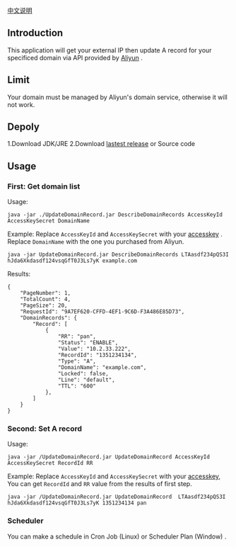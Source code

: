 [中文说明](http://www.bihell.com/2017/08/07/aliyun-ddns/)

## Introduction

This application will get your external IP then update A record for your specificed domain via API provided by [Aliyun](https://www.alibabacloud.com/) .

## Limit

Your domain must be managed by Aliyun's domain service, otherwise it will not work.

## Depoly

1.Download JDK/JRE
2.Download [lastest release](https://github.com/bihell/UpdateDomainRecord/releases) or Source code

## Usage

### First: Get domain list

Usage:

    java -jar ./UpdateDomainRecord.jar DescribeDomainRecords AccessKeyId AccessKeySecret DomainName

Example:
Replace `AccessKeyId` and `AccessKeySecret` with your [accesskey](https://help.aliyun.com/knowledge_detail/38738.html) . Replace `DomainName` with the one you purchased from Aliyun.

    java -jar UpdateDomainRecord.jar DescribeDomainRecords LTAasdf234pQS3I hJda6Xkdasdf124vsqGfT0J3Ls7yK example.com

Results:

    {
        "PageNumber": 1,
        "TotalCount": 4,
        "PageSize": 20,
        "RequestId": "9A7EF620-CFFD-4EF1-9C6D-F3A486E85D73",
        "DomainRecords": {
            "Record": [
                {
                    "RR": "pan",
                    "Status": "ENABLE",
                    "Value": "10.2.33.222",
                    "RecordId": "1351234134",
                    "Type": "A",
                    "DomainName": "example.com",
                    "Locked": false,
                    "Line": "default",
                    "TTL": "600"
                },
            ]
        }
    }

### Second: Set A record

Usage:

    java -jar /UpdateDomainRecord.jar UpdateDomainRecord AccessKeyId AccessKeySecret RecordId RR

Example:
Replace `AccessKeyId` and `AccessKeySecret` with your [accesskey](https://help.aliyun.com/knowledge_detail/38738.html), You can get `RecordId` and `RR` value from the results of first step.

    java -jar /UpdateDomainRecord.jar UpdateDomainRecord  LTAasdf234pQS3I hJda6Xkdasdf124vsqGfT0J3Ls7yK 1351234134 pan

### Scheduler

You can make a schedule in Cron Job (Linux) or Scheduler Plan (Window) .